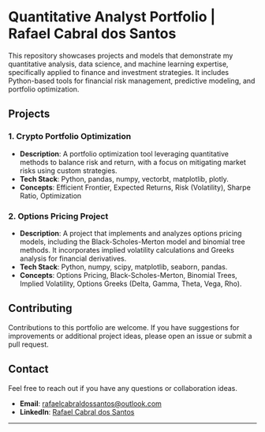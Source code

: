 # Quantitative Analyst Portfolio | Rafael Cabral dos Santos

This repository showcases projects and models that demonstrate my quantitative analysis, data science, and machine learning expertise, specifically applied to finance and investment strategies. It includes Python-based tools for financial risk management, predictive modeling, and portfolio optimization.

## Projects

### 1. **Crypto Portfolio Optimization**
   - **Description**: A portfolio optimization tool leveraging quantitative methods to balance risk and return, with a focus on mitigating market risks using custom strategies.
   - **Tech Stack**: Python, pandas, numpy, vectorbt, matplotlib, plotly.
   - **Concepts**: Efficient Frontier, Expected Returns, Risk (Volatility), Sharpe Ratio, Optimization

### 2. **Options Pricing Project**
   - **Description**: A project that implements and analyzes options pricing models, including the Black-Scholes-Merton model and binomial tree methods. It incorporates implied volatility calculations and Greeks analysis for financial derivatives.
   - **Tech Stack**: Python, numpy, scipy, matplotlib, seaborn, pandas.
   - **Concepts**: Options Pricing, Black-Scholes-Merton, Binomial Trees, Implied Volatility, Options Greeks (Delta, Gamma, Theta, Vega, Rho).

## Contributing

Contributions to this portfolio are welcome. If you have suggestions for improvements or additional project ideas, please open an issue or submit a pull request.

## Contact

Feel free to reach out if you have any questions or collaboration ideas.

- **Email**: [rafaelcabraldossantos@outlook.com](mailto:rafaelcabraldossantos@outlook.com)
- **LinkedIn**: [Rafael Cabral dos Santos](https://www.linkedin.com/in/rafael-cabral-santos)

---

